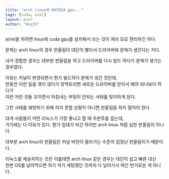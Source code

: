 ```yaml
---
title: "arch linux와 NVIDIA gpu..."
tags: [cuda, aiml]
layout: post
author: "Keith"
---
```


ai/ml을 하려면 linux에 cuda gpu를 설치해서 쓰는 것이 여러 모로 편리하긴 하다.

문제는 arch linux의 경우 판올림이 대단히 빨라서 드라이버에 문제가 생긴다는 거다.

내가 경험한 경우는 대부분 판올림을 하고 드라이버를 다시 빌드 하다가 문제가 생기는 경우였다.

이유는 커널이 변경되면서 뭔가 빌드하다 문제가 생긴 것인데,    
한동안 이런 일을 겪지 않다가 맞딱뜨리면 새로운 드라이버를 받아서 해야 되나보다 하다가    
이런 저런 것들 꼬이면서 마침내는 부팅이 안되는 사태를 맞이하게 된다.

그런 사태를 예방하기 위해 피치 못할 상황이 아니면 판올림을 하지 말아야 한다.

대개 사람들이 어떤 리눅스가 가장 좋냐고 할 때 우분투를 꼽는데,    
거기에는 다 이유가 있다. 뭔가 업데가 되긴 하지만 arch linux 처럼 심한 판올림이 아니다.

대부분 arch linux의 판올림은 커널 버전이 올라가는 수준의 엄청난 판올림이기 때문이다.

리눅스를 재설치하는 것은 이를테면 arch linux 같은 경우는 대단히 쉽고 빠른 대신   
한번 OS를 날려먹으면 여기 저기 세팅했던 것까지 다 날아가서 여간 번거로운 게 아니다.
